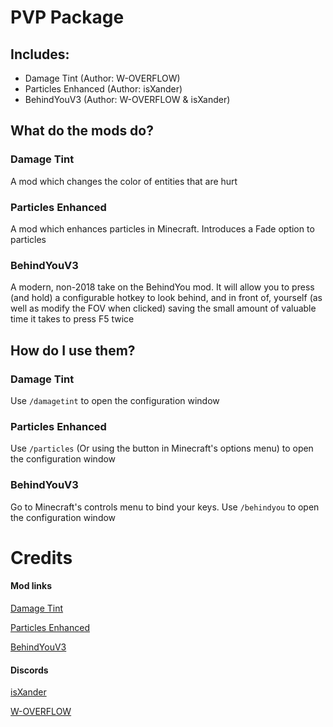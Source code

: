 # PVP Package

## Includes:

- Damage Tint (Author: W-OVERFLOW)
- Particles Enhanced (Author: isXander)
- BehindYouV3 (Author: W-OVERFLOW & isXander)

## What do the mods do?

### Damage Tint

A mod which changes the color of entities that are hurt

### Particles Enhanced

A mod which enhances particles in Minecraft. Introduces a Fade option to particles

### BehindYouV3

A modern, non-2018 take on the BehindYou mod. It will allow you to press (and hold) a configurable hotkey to look behind, and in front of, yourself (as well as modify the FOV when clicked) saving the small amount of valuable time it takes to press F5 twice


## How do I use them?

### Damage Tint

Use `/damagetint` to open the configuration window

### Particles Enhanced

Use `/particles` (Or using the button in Minecraft's options menu) to open the configuration window

### BehindYouV3

Go to Minecraft's controls menu to bind your keys. Use `/behindyou` to open the configuration window


# Credits

#### Mod links
[Damage Tint](https://github.com/W-OVERFLOW/DamageTint)

[Particles Enhanced](https://modrinth.com/mod/particlesenhanced)

[BehindYouV3](https://github.com/W-OVERFLOW/BehindYouV3)

#### Discords
[isXander](https://discord.gg/AJv5ZnNT8q)

[W-OVERFLOW](https://discord.gg/woverflow)
